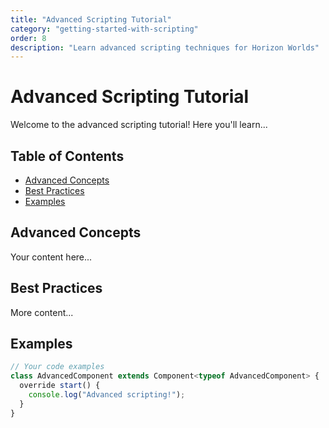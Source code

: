 ```yaml
---
title: "Advanced Scripting Tutorial"
category: "getting-started-with-scripting"
order: 8
description: "Learn advanced scripting techniques for Horizon Worlds"
---
```


# Advanced Scripting Tutorial

Welcome to the advanced scripting tutorial! Here you'll learn...

## Table of Contents
- [Advanced Concepts](#advanced-concepts)
- [Best Practices](#best-practices)
- [Examples](#examples)

## Advanced Concepts

Your content here...

## Best Practices

More content...

## Examples

```typescript
// Your code examples
class AdvancedComponent extends Component<typeof AdvancedComponent> {
  override start() {
    console.log("Advanced scripting!");
  }
}
```
